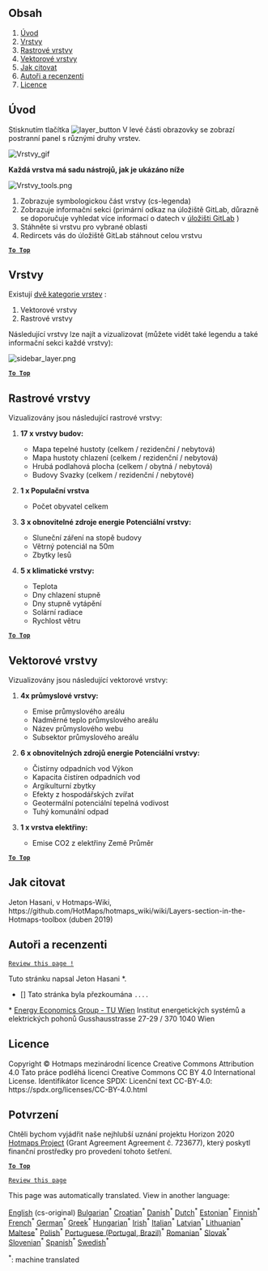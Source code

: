 <h2> Obsah </h2><ol><li> <a href="#Introduction">Úvod</a> </li><li> <a href="#Layers">Vrstvy</a> </li><li> <a href="#Raster-Layers">Rastrové vrstvy</a> </li><li> <a href="#Vector-Layers">Vektorové vrstvy</a> </li><li> <a href="#How-to-cite">Jak citovat</a> </li><li> <a href="#Authors-and-reviewers">Autoři a recenzenti</a> </li><li> <a href="#License">Licence</a> </li></ol><h2> Úvod </h2><p> Stisknutím tlačítka <img alt="layer_button" src="https://github.com/HotMaps/hotmaps_wiki/blob/master/Images/general_tool_functionalities_and_structure/layers_button.PNG"/> V levé části obrazovky se zobrazí postranní panel s různými druhy vrstev. </p><p><img alt="Vrstvy_gif" src="https://github.com/HotMaps/hotmaps_wiki/blob/master/Images/general_tool_functionalities_and_structure/layers.gif"/></p><p> <strong>Každá vrstva má sadu nástrojů, jak je ukázáno níže</strong> </p><p><img alt="Vrstvy_tools.png" src="https://github.com/HotMaps/hotmaps_wiki/blob/master/Images/general_tool_functionalities_and_structure/layers_tools.png"/></p><ol><li> Zobrazuje symbologickou část vrstvy (cs-legenda) </li><li> Zobrazuje informační sekci (primární odkaz na úložiště GitLab, důrazně se doporučuje vyhledat více informací o datech v <a href="https://gitlab.com/hotmaps">úložišti GitLab</a> ) </li><li> Stáhněte si vrstvu pro vybrané oblasti </li><li> Redircets vás do úložiště GitLab stáhnout celou vrstvu </li></ol><p><ins> <code><strong><a href="#table-of-contents">To Top</a></strong></code> </ins> </p><h2> Vrstvy </h2><p> Existují <a href="https://www.gislounge.com/geodatabases-explored-vector-and-raster-data">dvě kategorie vrstev</a> : </p><ol><li> Vektorové vrstvy </li><li> Rastrové vrstvy </li></ol><p> Následující vrstvy lze najít a vizualizovat (můžete vidět také legendu a také informační sekci každé vrstvy): </p><p><img alt="sidebar_layer.png" src="https://github.com/HotMaps/hotmaps_wiki/blob/master/Images/general_tool_functionalities_and_structure/all_layers.png"/></p><p><ins> <code><strong><a href="#table-of-contents">To Top</a></strong></code> </ins> </p><h2> Rastrové vrstvy </h2><p> Vizualizovány jsou následující rastrové vrstvy: </p><ol><li><p> <strong>17 x vrstvy budov:</strong> </p><ul><li> Mapa tepelné hustoty (celkem / rezidenční / nebytová) </li><li> Mapa hustoty chlazení (celkem / rezidenční / nebytová) </li><li> Hrubá podlahová plocha (celkem / obytná / nebytová) </li><li> Budovy Svazky (celkem / rezidenční / nebytové) </li></ul></li><li><p> <strong>1 x Populační vrstva</strong> </p><ul><li> Počet obyvatel celkem </li></ul></li><li><p> <strong>3 x obnovitelné zdroje energie Potenciální vrstvy:</strong> </p><ul><li> Sluneční záření na stopě budovy </li><li> Větrný potenciál na 50m </li><li> Zbytky lesů </li></ul></li><li><p> <strong>5 x klimatické vrstvy:</strong> </p><ul><li> Teplota </li><li> Dny chlazení stupně </li><li> Dny stupně vytápění </li><li> Solární radiace </li><li> Rychlost větru </li></ul></li></ol><p><ins> <code><strong><a href="#table-of-contents">To Top</a></strong></code> </ins> </p><h2> Vektorové vrstvy </h2><p> Vizualizovány jsou následující vektorové vrstvy: </p><ol><li><p> <strong>4x průmyslové vrstvy:</strong> </p><ul><li> Emise průmyslového areálu </li><li> Nadměrné teplo průmyslového areálu </li><li> Název průmyslového webu </li><li> Subsektor průmyslového areálu </li></ul></li><li><p> <strong>6 x obnovitelných zdrojů energie Potenciální vrstvy:</strong> </p><ul><li> Čistírny odpadních vod Výkon </li><li> Kapacita čistíren odpadních vod </li><li> Argikulturní zbytky </li><li> Efekty z hospodářských zvířat </li><li> Geotermální potenciální tepelná vodivost </li><li> Tuhý komunální odpad </li></ul></li><li><p> <strong>1 x vrstva elektřiny:</strong> </p><ul><li> Emise CO2 z elektřiny Země Průměr </li></ul></li></ol><p><ins> <code><strong><a href="#table-of-contents">To Top</a></strong></code> </ins> </p><h2> Jak citovat </h2><p> Jeton Hasani, v Hotmaps-Wiki, https://github.com/HotMaps/hotmaps_wiki/wiki/Layers-section-in-the-Hotmaps-toolbox (duben 2019) </p><h2> Autoři a recenzenti </h2><p> <code><a href="https://github.com/HotMaps/hotmaps_wiki/wiki/Layer-Section/_edit">Review this page !</a></code> </p> <p> Tuto stránku napsal Jeton Hasani *. </p><ul><li> [] Tato stránka byla přezkoumána <code>....</code> </li></ul><p> * <a href="https://eeg.tuwien.ac.at/">Energy Economics Group - TU Wien</a> Institut energetických systémů a elektrických pohonů Gusshausstrasse 27-29 / 370 1040 Wien </p><h2> Licence </h2><p> Copyright © Hotmaps mezinárodní licence Creative Commons Attribution 4.0 Tato práce podléhá licenci Creative Commons CC BY 4.0 International License. Identifikátor licence SPDX: Licenční text CC-BY-4.0: https://spdx.org/licenses/CC-BY-4.0.html </p><h2> Potvrzení </h2><p> Chtěli bychom vyjádřit naše nejhlubší uznání projektu Horizon 2020 <a href="https://www.hotmaps-project.eu">Hotmaps Project</a> (Grant Agreement Agreement č. 723677), který poskytl finanční prostředky pro provedení tohoto šetření. </p><p><ins> <code><strong><a href="#table-of-contents">To Top</a></strong></code> </ins> </p><p> <code><a href="https://github.com/HotMaps/hotmaps_wiki/wiki/Layer-Section/_edit">Review this page</a></code> </p>

This page was automatically translated. View in another language:

[English](../en/Layers-section-in-the-Hotmaps-toolbox.md) (cs-original) [Bulgarian](../bg/Layers-section-in-the-Hotmaps-toolbox.md)<sup>\*</sup> [Croatian](../hr/Layers-section-in-the-Hotmaps-toolbox.md)<sup>\*</sup>  [Danish](../da/Layers-section-in-the-Hotmaps-toolbox.md)<sup>\*</sup> [Dutch](../nl/Layers-section-in-the-Hotmaps-toolbox.md)<sup>\*</sup> [Estonian](../et/Layers-section-in-the-Hotmaps-toolbox.md)<sup>\*</sup> [Finnish](../fi/Layers-section-in-the-Hotmaps-toolbox.md)<sup>\*</sup> [French](../fr/Layers-section-in-the-Hotmaps-toolbox.md)<sup>\*</sup> [German](../de/Layers-section-in-the-Hotmaps-toolbox.md)<sup>\*</sup> [Greek](../el/Layers-section-in-the-Hotmaps-toolbox.md)<sup>\*</sup> [Hungarian](../hu/Layers-section-in-the-Hotmaps-toolbox.md)<sup>\*</sup> [Irish](../ga/Layers-section-in-the-Hotmaps-toolbox.md)<sup>\*</sup> [Italian](../it/Layers-section-in-the-Hotmaps-toolbox.md)<sup>\*</sup> [Latvian](../lv/Layers-section-in-the-Hotmaps-toolbox.md)<sup>\*</sup> [Lithuanian](../lt/Layers-section-in-the-Hotmaps-toolbox.md)<sup>\*</sup> [Maltese](../mt/Layers-section-in-the-Hotmaps-toolbox.md)<sup>\*</sup> [Polish](../pl/Layers-section-in-the-Hotmaps-toolbox.md)<sup>\*</sup> [Portuguese (Portugal, Brazil)](../pt/Layers-section-in-the-Hotmaps-toolbox.md)<sup>\*</sup> [Romanian](../ro/Layers-section-in-the-Hotmaps-toolbox.md)<sup>\*</sup> [Slovak](../sk/Layers-section-in-the-Hotmaps-toolbox.md)<sup>\*</sup> [Slovenian](../sl/Layers-section-in-the-Hotmaps-toolbox.md)<sup>\*</sup> [Spanish](../es/Layers-section-in-the-Hotmaps-toolbox.md)<sup>\*</sup> [Swedish](../sv/Layers-section-in-the-Hotmaps-toolbox.md)<sup>\*</sup> 

<sup>\*</sup>: machine translated
